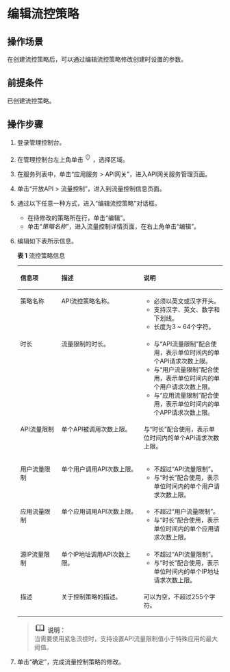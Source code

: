 # 编辑流控策略<a name="apig-zh-ug-180307031"></a>

## 操作场景<a name="section106011710155111"></a>

在创建流控策略后，可以通过编辑流控策略修改创建时设置的参数。

## 前提条件<a name="section83110548119"></a>

已创建流控策略。

## 操作步骤<a name="section352195515119"></a>

1.  登录管理控制台。
2.  在管理控制台左上角单击![](figures/icon-region.png)，选择区域。
3.  在服务列表中，单击“应用服务 \> API网关”，进入API网关服务管理页面。
4.  单击“开放API \> 流量控制”，进入到流量控制信息页面。
5.  通过以下任意一种方式，进入“编辑流控策略”对话框。
    -   在待修改的策略所在行，单击“编辑”。
    -   单击“_策略名称_”，进入流量控制详情页面，在右上角单击“编辑”。

6.  编辑如下表所示信息。

    **表 1**  流控策略信息

    <a name="table122339519413"></a>
    <table><thead align="left"><tr id="apig-zh-ug-180307029_row45523384220"><th class="cellrowborder" valign="top" width="20%" id="mcps1.2.4.1.1"><p id="apig-zh-ug-180307029_p65563314423"><a name="apig-zh-ug-180307029_p65563314423"></a><a name="apig-zh-ug-180307029_p65563314423"></a>信息项</p>
    </th>
    <th class="cellrowborder" valign="top" width="40%" id="mcps1.2.4.1.2"><p id="apig-zh-ug-180307029_p356183311427"><a name="apig-zh-ug-180307029_p356183311427"></a><a name="apig-zh-ug-180307029_p356183311427"></a>描述</p>
    </th>
    <th class="cellrowborder" valign="top" width="40%" id="mcps1.2.4.1.3"><p id="apig-zh-ug-180307029_p756163324216"><a name="apig-zh-ug-180307029_p756163324216"></a><a name="apig-zh-ug-180307029_p756163324216"></a>说明</p>
    </th>
    </tr>
    </thead>
    <tbody><tr id="apig-zh-ug-180307029_row175619332424"><td class="cellrowborder" valign="top" width="20%" headers="mcps1.2.4.1.1 "><p id="apig-zh-ug-180307029_p456103313429"><a name="apig-zh-ug-180307029_p456103313429"></a><a name="apig-zh-ug-180307029_p456103313429"></a>策略名称</p>
    </td>
    <td class="cellrowborder" valign="top" width="40%" headers="mcps1.2.4.1.2 "><p id="apig-zh-ug-180307029_p16561833104213"><a name="apig-zh-ug-180307029_p16561833104213"></a><a name="apig-zh-ug-180307029_p16561833104213"></a>API流控策略名称。</p>
    </td>
    <td class="cellrowborder" valign="top" width="40%" headers="mcps1.2.4.1.3 "><a name="apig-zh-ug-180307029_ul1534415125011"></a><a name="apig-zh-ug-180307029_ul1534415125011"></a><ul id="apig-zh-ug-180307029_ul1534415125011"><li>必须以英文或汉字开头。</li><li>支持汉字、英文、数字和下划线。</li><li>长度为3 ~ 64个字符。</li></ul>
    </td>
    </tr>
    <tr id="apig-zh-ug-180307029_row1156183364219"><td class="cellrowborder" valign="top" width="20%" headers="mcps1.2.4.1.1 "><p id="apig-zh-ug-180307029_p105616333427"><a name="apig-zh-ug-180307029_p105616333427"></a><a name="apig-zh-ug-180307029_p105616333427"></a>时长</p>
    </td>
    <td class="cellrowborder" valign="top" width="40%" headers="mcps1.2.4.1.2 "><p id="apig-zh-ug-180307029_p1656123374219"><a name="apig-zh-ug-180307029_p1656123374219"></a><a name="apig-zh-ug-180307029_p1656123374219"></a>流量限制的时长。</p>
    </td>
    <td class="cellrowborder" valign="top" width="40%" headers="mcps1.2.4.1.3 "><a name="apig-zh-ug-180307029_ul580520385234"></a><a name="apig-zh-ug-180307029_ul580520385234"></a><ul id="apig-zh-ug-180307029_ul580520385234"><li>与“API流量限制”配合使用，表示单位时间内的单个API请求次数上限。</li><li>与“用户流量限制”配合使用，表示单位时间内的单个用户请求次数上限。</li><li>与“应用流量限制”配合使用，表示单位时间内的单个APP请求次数上限。</li></ul>
    </td>
    </tr>
    <tr id="apig-zh-ug-180307029_row14879114316433"><td class="cellrowborder" valign="top" width="20%" headers="mcps1.2.4.1.1 "><p id="apig-zh-ug-180307029_p12880154304320"><a name="apig-zh-ug-180307029_p12880154304320"></a><a name="apig-zh-ug-180307029_p12880154304320"></a>API流量限制</p>
    </td>
    <td class="cellrowborder" valign="top" width="40%" headers="mcps1.2.4.1.2 "><p id="apig-zh-ug-180307029_p48801043134312"><a name="apig-zh-ug-180307029_p48801043134312"></a><a name="apig-zh-ug-180307029_p48801043134312"></a>单个API被调用次数上限。</p>
    </td>
    <td class="cellrowborder" valign="top" width="40%" headers="mcps1.2.4.1.3 "><p id="apig-zh-ug-180307029_p8880154374314"><a name="apig-zh-ug-180307029_p8880154374314"></a><a name="apig-zh-ug-180307029_p8880154374314"></a>与“时长”配合使用，表示单位时间内的单个API请求次数上限。</p>
    </td>
    </tr>
    <tr id="apig-zh-ug-180307029_row247519275166"><td class="cellrowborder" valign="top" width="20%" headers="mcps1.2.4.1.1 "><p id="apig-zh-ug-180307029_p14476127151620"><a name="apig-zh-ug-180307029_p14476127151620"></a><a name="apig-zh-ug-180307029_p14476127151620"></a>用户流量限制</p>
    </td>
    <td class="cellrowborder" valign="top" width="40%" headers="mcps1.2.4.1.2 "><p id="apig-zh-ug-180307029_p1347622781611"><a name="apig-zh-ug-180307029_p1347622781611"></a><a name="apig-zh-ug-180307029_p1347622781611"></a>单个用户调用API次数上限。</p>
    </td>
    <td class="cellrowborder" valign="top" width="40%" headers="mcps1.2.4.1.3 "><a name="apig-zh-ug-180307029_ul1091113535268"></a><a name="apig-zh-ug-180307029_ul1091113535268"></a><ul id="apig-zh-ug-180307029_ul1091113535268"><li>不超过“API流量限制”。</li><li>与“时长”配合使用，表示单位时间内的单个用户请求次数上限。</li></ul>
    </td>
    </tr>
    <tr id="apig-zh-ug-180307029_row8159123418166"><td class="cellrowborder" valign="top" width="20%" headers="mcps1.2.4.1.1 "><p id="apig-zh-ug-180307029_p015933461620"><a name="apig-zh-ug-180307029_p015933461620"></a><a name="apig-zh-ug-180307029_p015933461620"></a>应用流量限制</p>
    </td>
    <td class="cellrowborder" valign="top" width="40%" headers="mcps1.2.4.1.2 "><p id="apig-zh-ug-180307029_p9107151417591"><a name="apig-zh-ug-180307029_p9107151417591"></a><a name="apig-zh-ug-180307029_p9107151417591"></a>单个应用调用API次数上限。</p>
    </td>
    <td class="cellrowborder" valign="top" width="40%" headers="mcps1.2.4.1.3 "><a name="apig-zh-ug-180307029_ul448161162718"></a><a name="apig-zh-ug-180307029_ul448161162718"></a><ul id="apig-zh-ug-180307029_ul448161162718"><li>不超过“用户流量限制”。</li><li>与“时长”配合使用，表示单位时间内的单个应用请求次数上限。</li></ul>
    </td>
    </tr>
    <tr id="apig-zh-ug-180307029_row8202182105513"><td class="cellrowborder" valign="top" width="20%" headers="mcps1.2.4.1.1 "><p id="apig-zh-ug-180307029_p6202142135511"><a name="apig-zh-ug-180307029_p6202142135511"></a><a name="apig-zh-ug-180307029_p6202142135511"></a>源IP流量限制</p>
    </td>
    <td class="cellrowborder" valign="top" width="40%" headers="mcps1.2.4.1.2 "><p id="apig-zh-ug-180307029_p152026295512"><a name="apig-zh-ug-180307029_p152026295512"></a><a name="apig-zh-ug-180307029_p152026295512"></a>单个IP地址调用API次数上限。</p>
    </td>
    <td class="cellrowborder" valign="top" width="40%" headers="mcps1.2.4.1.3 "><a name="apig-zh-ug-180307029_ul15411858125518"></a><a name="apig-zh-ug-180307029_ul15411858125518"></a><ul id="apig-zh-ug-180307029_ul15411858125518"><li>不超过“API流量限制”。</li><li>与“时长”配合使用，表示单位时间内的单个IP地址请求次数上限。</li></ul>
    </td>
    </tr>
    <tr id="apig-zh-ug-180307029_row45611440141619"><td class="cellrowborder" valign="top" width="20%" headers="mcps1.2.4.1.1 "><p id="apig-zh-ug-180307029_p1156124041619"><a name="apig-zh-ug-180307029_p1156124041619"></a><a name="apig-zh-ug-180307029_p1156124041619"></a>描述</p>
    </td>
    <td class="cellrowborder" valign="top" width="40%" headers="mcps1.2.4.1.2 "><p id="apig-zh-ug-180307029_p25611440141620"><a name="apig-zh-ug-180307029_p25611440141620"></a><a name="apig-zh-ug-180307029_p25611440141620"></a>关于控制策略的描述。</p>
    </td>
    <td class="cellrowborder" valign="top" width="40%" headers="mcps1.2.4.1.3 "><p id="apig-zh-ug-180307029_p5561194017163"><a name="apig-zh-ug-180307029_p5561194017163"></a><a name="apig-zh-ug-180307029_p5561194017163"></a>可以为空，不超过255个字符。</p>
    </td>
    </tr>
    </tbody>
    </table>

    >![](public_sys-resources/icon-note.gif) **说明：**   
    >当需要使用紧急流控时，支持设置API流量限制值小于特殊应用的最大阈值。  

7.  单击“确定”，完成流量控制策略的修改。

